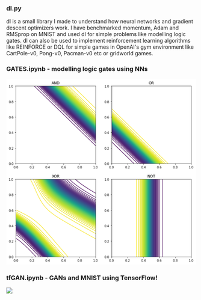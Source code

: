### dl.py
dl is a small library I made to understand how neural networks and gradient descent optimizers work. I have benchmarked momentum, Adam and RMSprop on MNIST and used dl for simple problems like modelling logic gates. dl can also be used to implement reinforcement learning algorithms like REINFORCE or DQL for simple games in OpenAI's gym environment like CartPole-v0, Pong-v0, Pacman-v0 etc or gridworld games.

### GATES.ipynb - modelling logic gates using NNs
![](gatecontours.png)

### tfGAN.ipynb - GANs and MNIST using TensorFlow!
![](output.gif)
